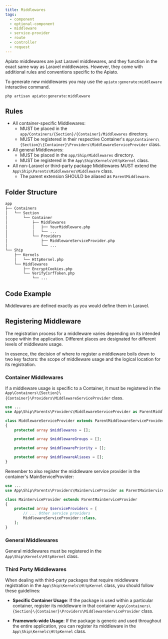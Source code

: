 ```yaml
---
title: Middlewares
tags:
  - component
  - optional-component
  - middleware
  - service-provider
  - route
  - controller
  - request
---
```


Apiato middlewares are just Laravel middlewares,
and they function in the exact same way as Laravel middlewares.
However, they come with additional rules and conventions specific to the Apiato.

To generate new middlewares
you may use the `apiato:generate:middleware` interactive command.

```
php artisan apiato:generate:middleware
```

## Rules

- All container-specific Middlewares:
  - MUST be placed in the `app/Containers/{Section}/{Container}/Middlewares` directory.
  - MUST be registered in their respective Container's `App\Containers\{Section}\{Container}\Providers\MiddlewareServiceProvider` class.
- All general Middlewares:
  - MUST be placed in the `app/Ship/Middlewares` directory.
  - MUST be registered in the `App\Ship\Kernels\HttpKernel` class.
- All non-Laravel or third-party package Middlewares MUST extend the `App\Ship\Parents\Middlewares\Middleware` class.
  - The parent extension SHOULD be aliased as `ParentMiddleware`.

## Folder Structure

```markdown
app
├── Containers
│   └── Section
│       └── Container
│           ├── Middlewares
│           │   ├── YourMiddleware.php
│           │   └── ...
│           └── Providers
│               ├── MiddlewareServiceProvider.php
│               └── ...
└── Ship
    ├── Kernels
    │   └── HttpKernel.php
    └── Middlewares
        ├── EncryptCookies.php
        └── VerifyCsrfToken.php
            └── ...
```

## Code Example

Middlewares are defined exactly as you would define them in Laravel.

## Registering Middleware

The registration process for a middleware varies depending on its intended scope within the application.
Different places are designated for different levels of middleware usage.

In essence, the decision of where to register a middleware boils down to two key factors:
the scope of middleware usage and the logical location for its registration.

### Container Middlewares

If a middleware usage is specific to a Container,
it must be registered in the `App\Containers\{Section}\{Container}\Providers\MiddlewareServiceProvider` class.

```php
use ...
use App\Ship\Parents\Providers\MiddlewareServiceProvider as ParentMiddlewareServiceProvider;

class MiddlewareServiceProvider extends ParentMiddlewareServiceProvider
{
    protected array $middlewares = [];

    protected array $middlewareGroups = [];

    protected array $middlewarePriority = [];

    protected array $middlewareAliases = [];
}
```

Remember to also register the middleware service provider in the container's MainServiceProvider:

```php
use ...
use App\Ship\Parents\Providers\MainServiceProvider as ParentMainServiceProvider;

class MainServiceProvider extends ParentMainServiceProvider
{
    protected array $serviceProviders = [
        // ... Other service providers
        MiddlewareServiceProvider::class,
    ];
}
```

### General Middlewares

General middlewares must be registered in the `App\Ship\Kernels\HttpKernel` class.

### Third Party Middlewares

When dealing with third-party packages that require middleware registration in the `App\Ship\Kernels\HttpKernel` class,
you should follow these guidelines:

- **Specific Container Usage**: If the package is used within a particular container, register its middleware in that container `App\Containers\{Section}\{Container}\Providers\MiddlewareServiceProvider` class.

- **Framework-wide Usage**: If the package is generic and used throughout the entire application, you can register its middleware in the `App\Ship\Kernels\HttpKernel` class.
